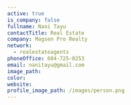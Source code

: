 ```yaml
---
active: true
is_company: false
fullname: Nani Tayu
contactTitle: Real Estate
company: Magsen Pro Realty
network:
  - realestateagents
phoneOffice: 604-725-0253
email: nanitayu@gmail.com
image_path:
color:
website:
profile_image_path: /images/person.png
---
```



